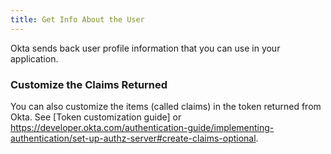 ```yaml
---
title: Get Info About the User
---
```

Okta sends back user profile information that you can use in your application.

<StackSelector snippet="getuserinfo"/>

### Customize the Claims Returned

You can also customize the items (called claims) in the token returned from Okta. See [Token customization guide] or <https://developer.okta.com/authentication-guide/implementing-authentication/set-up-authz-server#create-claims-optional>.

<NextSectionLink/>
